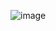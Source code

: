 
![image](https://user-images.githubusercontent.com/106614070/223841090-b2146ed8-c4be-4b27-b190-c39c77d21466.png)
